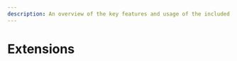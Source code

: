 ```yaml
---
description: An overview of the key features and usage of the included extensions library.
---
```


# Extensions

